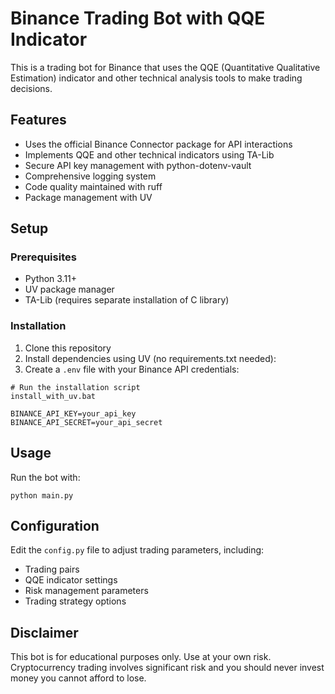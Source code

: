 # Binance Trading Bot with QQE Indicator

This is a trading bot for Binance that uses the QQE (Quantitative Qualitative Estimation) indicator and other technical analysis tools to make trading decisions.

## Features

- Uses the official Binance Connector package for API interactions
- Implements QQE and other technical indicators using TA-Lib
- Secure API key management with python-dotenv-vault
- Comprehensive logging system
- Code quality maintained with ruff
- Package management with UV

## Setup

### Prerequisites

- Python 3.11+
- UV package manager
- TA-Lib (requires separate installation of C library)

### Installation

1. Clone this repository
2. Install dependencies using UV (no requirements.txt needed):
3. Create a `.env` file with your Binance API credentials:

```shell
# Run the installation script
install_with_uv.bat
```

```env
BINANCE_API_KEY=your_api_key
BINANCE_API_SECRET=your_api_secret
```

## Usage

Run the bot with:

```shell
python main.py
```

## Configuration

Edit the `config.py` file to adjust trading parameters, including:

- Trading pairs
- QQE indicator settings
- Risk management parameters
- Trading strategy options

## Disclaimer

This bot is for educational purposes only. Use at your own risk. Cryptocurrency trading involves significant risk and you should never invest money you cannot afford to lose.
